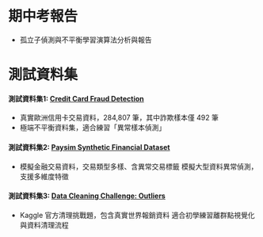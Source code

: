 # 期中考報告
- 孤立子偵測與不平衡學習演算法分析與報告

# 測試資料集
#### 測試資料集1: [Credit Card Fraud Detection](kaggle.com/datasets/mlg-ulb/creditcardfraud)
- 真實歐洲信用卡交易資料，284,807 筆，其中詐欺樣本僅 492 筆	
- 極端不平衡資料集，適合練習「異常樣本偵測」
#### 測試資料集2: [Paysim Synthetic Financial Dataset](kaggle.com/datasets/ealaxi/paysim1)
- 模擬金融交易資料，交易類型多樣、含異常交易標籤	模擬大型資料異常偵測，支援多維度特徵
#### 測試資料集3: [Data Cleaning Challenge: Outliers](kaggle.com/code/rtatman/data-cleaning-challenge-outliers)
- Kaggle 官方清理挑戰題，包含真實世界報銷資料	適合初學練習離群點視覺化與資料清理流程


